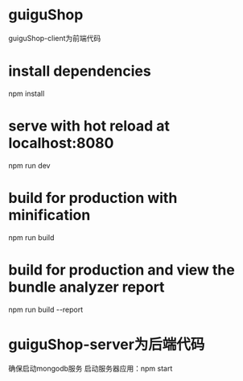 # guiguShop
guiguShop-client为前端代码

# install dependencies
npm install

# serve with hot reload at localhost:8080
npm run dev

# build for production with minification
npm run build

# build for production and view the bundle analyzer report
npm run build --report

# guiguShop-server为后端代码
确保启动mongodb服务
启动服务器应用：npm start
